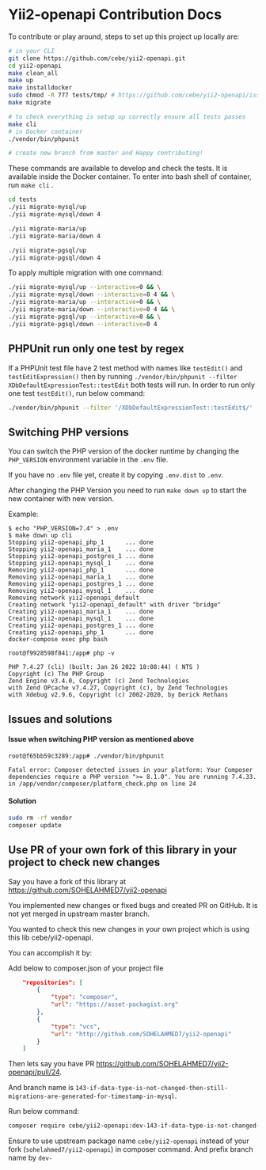Yii2-openapi Contribution Docs
==============================

To contribute or play around, steps to set up this project up locally are:

```bash
# in your CLI
git clone https://github.com/cebe/yii2-openapi.git
cd yii2-openapi
make clean_all
make up
make installdocker
sudo chmod -R 777 tests/tmp/ # https://github.com/cebe/yii2-openapi/issues/156
make migrate

# to check everything is setup up correctly ensure all tests passes
make cli
# in Docker container
./vendor/bin/phpunit

# create new branch from master and Happy contributing!
```

These commands are available to develop and check the tests. It is available inside the Docker container. To enter into
bash shell of container, run `make cli` .

```bash
cd tests
./yii migrate-mysql/up
./yii migrate-mysql/down 4

./yii migrate-maria/up
./yii migrate-maria/down 4

./yii migrate-pgsql/up
./yii migrate-pgsql/down 4
```

To apply multiple migration with one command:

```bash
./yii migrate-mysql/up --interactive=0 && \
./yii migrate-mysql/down --interactive=0 4 && \
./yii migrate-maria/up --interactive=0 && \
./yii migrate-maria/down --interactive=0 4 && \
./yii migrate-pgsql/up --interactive=0 && \
./yii migrate-pgsql/down --interactive=0 4
```

PHPUnit run only one test by regex
----------------------------------

If a PHPUnit test file have 2 test method with names like `testEdit()` and `testEditExpression()` then by
running `./vendor/bin/phpunit --filter XDbDefaultExpressionTest::testEdit` both tests will run. In order to run only one
test `testEdit()`, run below command:

```bash
./vendor/bin/phpunit --filter '/XDbDefaultExpressionTest::testEdit$/'
```

Switching PHP versions
----------------------

You can switch the PHP version of the docker runtime by changing the `PHP_VERSION` environment variable in the `.env`
file.

If you have no `.env` file yet, create it by copying `.env.dist` to `.env`.

After changing the PHP Version you need to run `make down up` to start the new container with new version.

Example:

```
$ echo "PHP_VERSION=7.4" > .env
$ make down up cli
Stopping yii2-openapi_php_1      ... done
Stopping yii2-openapi_maria_1    ... done
Stopping yii2-openapi_postgres_1 ... done
Stopping yii2-openapi_mysql_1    ... done
Removing yii2-openapi_php_1      ... done
Removing yii2-openapi_maria_1    ... done
Removing yii2-openapi_postgres_1 ... done
Removing yii2-openapi_mysql_1    ... done
Removing network yii2-openapi_default
Creating network "yii2-openapi_default" with driver "bridge"
Creating yii2-openapi_maria_1    ... done
Creating yii2-openapi_mysql_1    ... done
Creating yii2-openapi_postgres_1 ... done
Creating yii2-openapi_php_1      ... done
docker-compose exec php bash

root@f9928598f841:/app# php -v

PHP 7.4.27 (cli) (built: Jan 26 2022 18:08:44) ( NTS )
Copyright (c) The PHP Group
Zend Engine v3.4.0, Copyright (c) Zend Technologies
with Zend OPcache v7.4.27, Copyright (c), by Zend Technologies
with Xdebug v2.9.6, Copyright (c) 2002-2020, by Derick Rethans
```

Issues and solutions
--------------------

#### Issue when switching PHP version as mentioned above

```
root@f65bb59c3289:/app# ./vendor/bin/phpunit

Fatal error: Composer detected issues in your platform: Your Composer dependencies require a PHP version ">= 8.1.0". You are running 7.4.33. in /app/vendor/composer/platform_check.php on line 24
```

#### Solution

```bash
sudo rm -rf vendor
composer update
```

## Use PR of your own fork of this library in your project to check new changes

Say you have a fork of this library at https://github.com/SOHELAHMED7/yii2-openapi

You implemented new changes or fixed bugs and created PR on GitHub. It is not yet merged in upstream master branch.

You wanted to check this new changes in your own project which is using this lib cebe/yii2-openapi.

You can accomplish it by:

Add below to composer.json of your project file

```json
    "repositories": [
        {
            "type": "composer",
            "url": "https://asset-packagist.org"
        },
        {
            "type": "vcs",
            "url": "http://github.com/SOHELAHMED7/yii2-openapi"
        }
    ]
```

Then lets say you have PR https://github.com/SOHELAHMED7/yii2-openapi/pull/24.

And branch name is `143-if-data-type-is-not-changed-then-still-migrations-are-generated-for-timestamp-in-mysql`.

Run below command:

```bash
composer require cebe/yii2-openapi:dev-143-if-data-type-is-not-changed-then-still-migrations-are-generated-for-timestamp-in-mysql
```

Ensure to use upstream package name `cebe/yii2-openapi` instead of your fork (`sohelahmed7/yii2-openapi`) in composer
command. And prefix branch name by `dev-`

